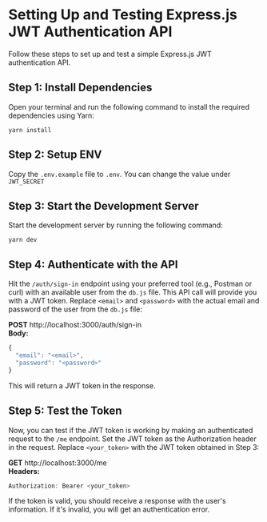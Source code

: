 # Setting Up and Testing Express.js JWT Authentication API

Follow these steps to set up and test a simple Express.js JWT authentication API.

## Step 1: Install Dependencies

Open your terminal and run the following command to install the required dependencies using Yarn:

`yarn install`

## Step 2: Setup ENV

Copy the `.env.example` file to `.env`. You can change the value under `JWT_SECRET`

## Step 3: Start the Development Server

Start the development server by running the following command:

`yarn dev`

## Step 4: Authenticate with the API

Hit the `/auth/sign-in` endpoint using your preferred tool (e.g., Postman or curl) with an available user from the `db.js` file. This API call will provide you with a JWT token. Replace `<email>` and `<password>` with the actual email and password of the user from the `db.js` file:

**POST** http://localhost:3000/auth/sign-in<br/>
**Body:**

```javascript
{
  "email": "<email>",
  "password": "<password>"
}
```

This will return a JWT token in the response.

## Step 5: Test the Token

Now, you can test if the JWT token is working by making an authenticated request to the `/me` endpoint. Set the JWT token as the Authorization header in the request. Replace `<your_token>` with the JWT token obtained in Step 3:

**GET** http://localhost:3000/me<br/>
**Headers:**

```javascript
Authorization: Bearer <your_token>
```

If the token is valid, you should receive a response with the user's information. If it's invalid, you will get an authentication error.
